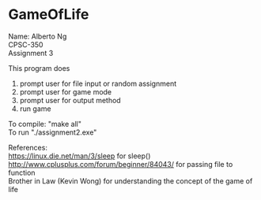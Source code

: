 # GameOfLife

Name: Alberto Ng  
CPSC-350  
Assignment 3  

This program does  
1. prompt user for file input or random assignment  
2. prompt user for game mode  
3. prompt user for output method  
4. run game  

To compile: "make all"  
To run "./assignment2.exe"  

References:  
    https://linux.die.net/man/3/sleep for sleep()  
    http://www.cplusplus.com/forum/beginner/84043/ for passing file to function  
    Brother in Law (Kevin Wong) for understanding the concept of the game of life
